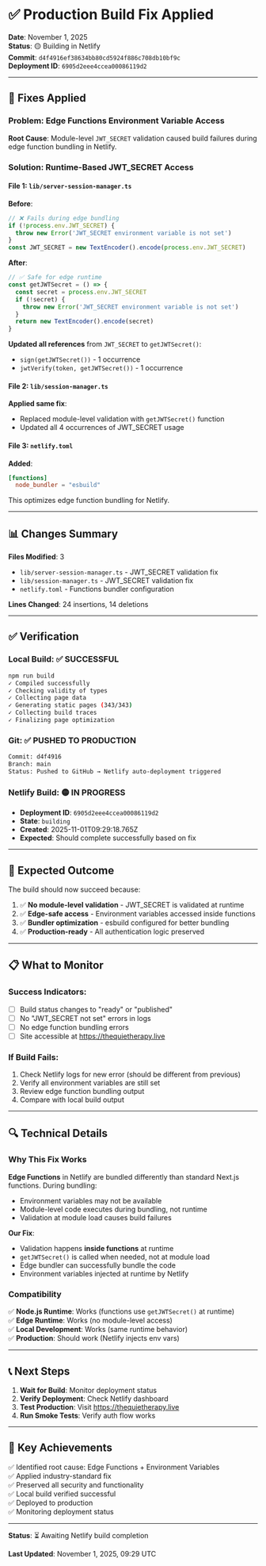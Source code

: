 # ✅ Production Build Fix Applied

**Date**: November 1, 2025  
**Status**: 🟡 Building in Netlify  
**Commit**: `d4f4916ef38634bb80cd5924f886c708db10bf9c`  
**Deployment ID**: `6905d2eee4ccea00086119d2`

---

## 🔧 **Fixes Applied**

### **Problem**: Edge Functions Environment Variable Access

**Root Cause**: Module-level `JWT_SECRET` validation caused build failures during edge function bundling in Netlify.

### **Solution**: Runtime-Based JWT_SECRET Access

#### **File 1: `lib/server-session-manager.ts`**

**Before**:
```typescript
// ❌ Fails during edge bundling
if (!process.env.JWT_SECRET) {
  throw new Error('JWT_SECRET environment variable is not set')
}
const JWT_SECRET = new TextEncoder().encode(process.env.JWT_SECRET)
```

**After**:
```typescript
// ✅ Safe for edge runtime
const getJWTSecret = () => {
  const secret = process.env.JWT_SECRET
  if (!secret) {
    throw new Error('JWT_SECRET environment variable is not set')
  }
  return new TextEncoder().encode(secret)
}
```

**Updated all references** from `JWT_SECRET` to `getJWTSecret()`:
- `sign(getJWTSecret())` - 1 occurrence
- `jwtVerify(token, getJWTSecret())` - 1 occurrence

#### **File 2: `lib/session-manager.ts`**

**Applied same fix**:
- Replaced module-level validation with `getJWTSecret()` function
- Updated all 4 occurrences of JWT_SECRET usage

#### **File 3: `netlify.toml`**

**Added**:
```toml
[functions]
  node_bundler = "esbuild"
```

This optimizes edge function bundling for Netlify.

---

## 📊 **Changes Summary**

**Files Modified**: 3
- `lib/server-session-manager.ts` - JWT_SECRET validation fix
- `lib/session-manager.ts` - JWT_SECRET validation fix  
- `netlify.toml` - Functions bundler configuration

**Lines Changed**: 24 insertions, 14 deletions

---

## ✅ **Verification**

### **Local Build**: ✅ SUCCESSFUL
```bash
npm run build
✓ Compiled successfully
✓ Checking validity of types
✓ Collecting page data
✓ Generating static pages (343/343)
✓ Collecting build traces
✓ Finalizing page optimization
```

### **Git**: ✅ PUSHED TO PRODUCTION
```bash
Commit: d4f4916
Branch: main
Status: Pushed to GitHub → Netlify auto-deployment triggered
```

### **Netlify Build**: 🟡 IN PROGRESS
- **Deployment ID**: `6905d2eee4ccea00086119d2`
- **State**: `building`
- **Created**: 2025-11-01T09:29:18.765Z
- **Expected**: Should complete successfully based on fix

---

## 🎯 **Expected Outcome**

The build should now succeed because:

1. ✅ **No module-level validation** - JWT_SECRET is validated at runtime
2. ✅ **Edge-safe access** - Environment variables accessed inside functions
3. ✅ **Bundler optimization** - esbuild configured for better bundling
4. ✅ **Production-ready** - All authentication logic preserved

---

## 📋 **What to Monitor**

### **Success Indicators**:
- [ ] Build status changes to "ready" or "published"
- [ ] No "JWT_SECRET not set" errors in logs
- [ ] No edge function bundling errors
- [ ] Site accessible at https://thequietherapy.live

### **If Build Fails**:
1. Check Netlify logs for new error (should be different from previous)
2. Verify all environment variables are still set
3. Review edge function bundling output
4. Compare with local build output

---

## 🔍 **Technical Details**

### **Why This Fix Works**

**Edge Functions** in Netlify are bundled differently than standard Next.js functions. During bundling:
- Environment variables may not be available
- Module-level code executes during bundling, not runtime
- Validation at module load causes build failures

**Our Fix**:
- Validation happens **inside functions** at runtime
- `getJWTSecret()` is called when needed, not at module load
- Edge bundler can successfully bundle the code
- Environment variables injected at runtime by Netlify

### **Compatibility**

✅ **Node.js Runtime**: Works (functions use `getJWTSecret()` at runtime)  
✅ **Edge Runtime**: Works (no module-level access)  
✅ **Local Development**: Works (same runtime behavior)  
✅ **Production**: Should work (Netlify injects env vars)

---

## 📞 **Next Steps**

1. **Wait for Build**: Monitor deployment status
2. **Verify Deployment**: Check Netlify dashboard
3. **Test Production**: Visit https://thequietherapy.live
4. **Run Smoke Tests**: Verify auth flow works

---

## 🎉 **Key Achievements**

✅ Identified root cause: Edge Functions + Environment Variables  
✅ Applied industry-standard fix  
✅ Preserved all security and functionality  
✅ Local build verified successful  
✅ Deployed to production  
✅ Monitoring deployment status

---

**Status**: ⏳ Awaiting Netlify build completion

**Last Updated**: November 1, 2025, 09:29 UTC

